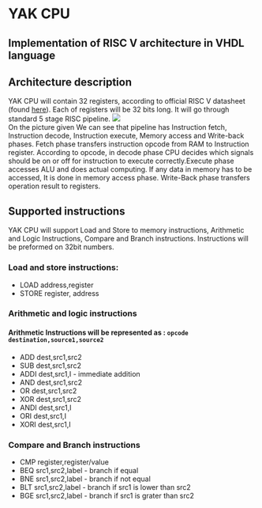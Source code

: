 # YAK CPU
## Implementation of RISC V architecture in VHDL language

## Architecture description

 YAK CPU will contain 32 registers, according to official RISC V datasheet (found [here](https://riscv.org/specifications/)). Each of registers will be 32 bits long. It will go through standard 5 stage RISC pipeline.
![](http://upload.wikimedia.org/wikipedia/commons/thumb/2/21/Fivestagespipeline.png/800px-Fivestagespipeline.png)  
 On the picture given We can see that pipeline has Instruction fetch, Instruction decode, Instruction execute, Memory access and Write-back phases. Fetch phase transfers instruction opcode from RAM to Instruction register. According to opcode, in decode phase CPU decides which signals should be on or off for instruction to execute correctly.Execute phase accesses ALU and does actual computing. If any data in memory has to be accessed, It is done in memory access phase. Write-Back phase transfers operation result to registers.

## Supported instructions  
 YAK CPU will  support Load and Store to memory instructions, Arithmetic and Logic Instructions, Compare and Branch instructions. Instructions will be preformed on 32bit numbers.

### Load and store instructions:
* LOAD address,register
* STORE register, address

### Arithmetic and logic instructions  
#### Arithmetic Instructions will be represented as : `opcode destination,source1,source2`  
* ADD dest,src1,src2 
* SUB dest,src1,src2
* ADDI dest,src1,I - immediate addition 
* AND dest,src1,src2
* OR dest,src1,src2
* XOR dest,src1,src2
* ANDI dest,src1,I
* ORI dest,src1,I
* XORI dest,src1,I

### Compare and Branch instructions
* CMP register,register/value
* BEQ src1,src2,label - branch if equal
* BNE src1,src2,label - branch if not equal
* BLT src1,src2,label - branch if src1 is lower than src2
* BGE src1,src2,label - branch if src1 is grater than src2


